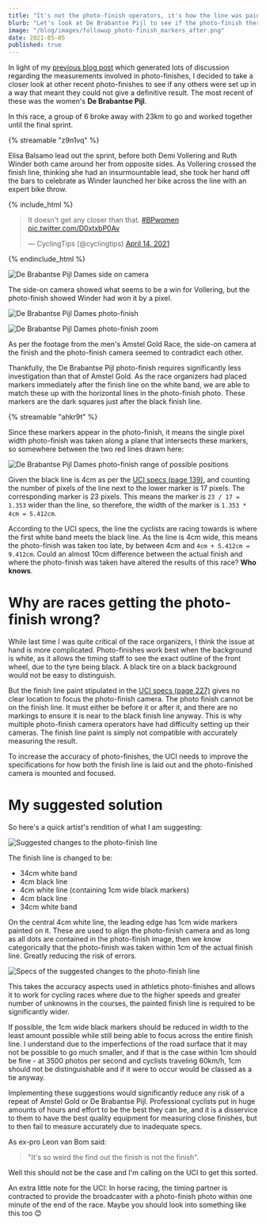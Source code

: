 ```yaml
---
title: "It's not the photo-finish operators, it's how the line was painted"
blurb: "Let's look at De Brabantse Pijl to see if the photo-finish there was off too - and then make some suggestions to the UCI to solve these problems."
image: "/blog/images/followup_photo-finish_markers_after.png"
date: 2021-05-05
published: true
---
```


In light of my [previous blog post](/blog/amstel_gold/) which generated lots of discussion regarding the measurements involved in photo-finishes, I decided to take a closer look at other recent photo-finishes to see if any others were set up in a way that meant they could not give a definitive result. The most recent of these was the women's **De Brabantse Pijl**.

In this race, a group of 6 broke away with 23km to go and worked together until the final sprint. 

{% streamable "z9n1vq" %}

Elisa Balsamo lead out the sprint, before both Demi Vollering and Ruth Winder both came around her from opposite sides. As Vollering crossed the finish line, thinking she had an insurmountable lead, she took her hand off the bars to celebrate as Winder launched her bike across the line with an expert bike throw.

{% include_html %}
<blockquote class="twitter-tweet tw-align-center" ><p lang="en" dir="ltr">It doesn&#39;t get any closer than that. <a href="https://twitter.com/hashtag/BPwomen?src=hash&amp;ref_src=twsrc%5Etfw">#BPwomen</a> <a href="https://t.co/D0xtxbP0Av">pic.twitter.com/D0xtxbP0Av</a></p>&mdash; CyclingTips (@cyclingtips) <a href="https://twitter.com/cyclingtips/status/1382325964189753360?ref_src=twsrc%5Etfw">April 14, 2021</a></blockquote> <script async src="https://platform.twitter.com/widgets.js" charset="utf-8"></script>
{% endinclude_html %}

![De Brabantse Pijl Dames side on camera](../images/followup_side-on_camera.jpg "De Brabantse Pijl Dames side on camera")


The side-on camera showed what seems to be a win for Vollering, but the photo-finish showed Winder had won it by a pixel.

![De Brabantse Pijl Dames photo-finish](../images/followup_photo-finish.png "De Brabantse Pijl Dames photo-finish")

![De Brabantse Pijl Dames photo-finish zoom](../images/followup_photo-finish_zoom.png "De Brabantse Pijl Dames photo-finish zoom")

As per the footage from the men's Amstel Gold Race, the side-on camera at the finish and the photo-finish camera seemed to contradict each other.

Thankfully, the De Brabantse Pijl photo-finish requires significantly less investigation than that of Amstel Gold. As the race organizers had placed markers immediately after the finish line on the white band, we are able to match these up with the horizontal lines in the photo-finish photo. These markers are the dark squares just after the black finish line.

{% streamable "ahkr9t" %}

Since these markers appear in the photo-finish, it means the single pixel width photo-finish was taken along a plane that intersects these markers, so somewhere between the two red lines drawn here:

![De Brabantse Pijl Dames photo-finish range of possible positions](../images/followup_photo-finish_position.png "De Brabantse Pijl Dames photo-finish range of possible positions")

Given the black line is 4cm as per the [UCI specs (page 139)](https://www.uci.org/docs/default-source/publications/uci-guide-orga-2020-eng.pdf), and counting the number of pixels of the line next to the lower marker is 17 pixels. The corresponding marker is 23 pixels. This means the marker is ```23 / 17 = 1.353``` wider than the line, so therefore, the width of the marker is ```1.353 * 4cm = 5.412cm```.

According to the UCI specs, the line the cyclists are racing towards is where the first white band meets the black line. As the line is 4cm wide, this means the photo-finish was taken too late, by between 4cm and ```4cm + 5.412cm = 9.412cm```. Could an almost 10cm difference between the actual finish and where the photo-finish was taken have altered the results of this race? **Who knows**. 

# Why are races getting the photo-finish wrong?

While last time I was quite critical of the race organizers, I think the issue at hand is more complicated. Photo-finishes work best when the background is white, as it allows the timing staff to see the exact outline of the front wheel, due to the tyre being black. A black tire on a black background would not be easy to distinguish.

But the finish line paint stipulated in the [UCI specs (page 227)](https://www.uci.org/docs/default-source/publications/uci-guide-orga-2020-eng.pdf) gives no clear location to focus the photo-finish camera. The photo finish cannot be on the finish line. It must either be before it or after it, and there are no markings to ensure it is near to the black finish line anyway. This is why multiple photo-finish camera operators have had difficulty setting up their cameras. The finish line paint is simply not compatible with accurately measuring the result. 

To increase the accuracy of photo-finishes, the UCI needs to improve the specifications for how both the finish line is laid out and the photo-finished camera is mounted and focused.

# My suggested solution

So here's a quick artist's rendition of what I am suggesting:

![Suggested changes to the photo-finish line](../images/followup_suggested_finish.png "Suggested changes to the photo-finish line")

The finish line is changed to be:
- 34cm white band
- 4cm black line
- 4cm white line (containing 1cm wide black markers)
- 4cm black line
- 34cm white band

On the central 4cm white line, the leading edge has 1cm wide markers painted on it. These are used to align the photo-finish camera and as long as all dots are contained in the photo-finish image, then we know categorically that the photo-finish was taken within 1cm of the actual finish line. Greatly reducing the risk of errors.

![Specs of the suggested changes to the photo-finish line](../images/followup_suggested_finish_specs.png "Specs of the suggested changes to the photo-finish line")

This takes the accuracy aspects used in athletics photo-finishes and allows it to work for cycling races where due to the higher speeds and greater number of unknowns in the courses, the painted finish line is required to be significantly wider.

If possible, the 1cm wide black markers should be reduced in width to the least amount possible while still being able to focus across the entire finish line. I understand due to the imperfections of the road surface that it may not be possible to go much smaller, and if that is the case within 1cm should be fine - at 3500 photos per second and cyclists traveling 60km/h, 1cm should not be distinguishable and if it were to occur would be classed as a tie anyway.

Implementing these suggestions would significantly reduce any risk of a repeat of Amstel Gold or De Brabantse Pijl. Professional cyclists put in huge amounts of hours and effort to be the best they can be, and it is a disservice to them to have the best quality equipment for measuring close finishes, but to then fail to measure accurately due to inadequate specs.

As ex-pro Leon van Bom said:

> "It's so weird the find out the finish is not the finish".

Well this should not be the case and I'm calling on the UCI to get this sorted.

An extra little note for the UCI: In horse racing, the timing partner is contracted to provide the broadcaster with a photo-finish photo within one minute of the end of the race. Maybe you should look into something like this too 😊